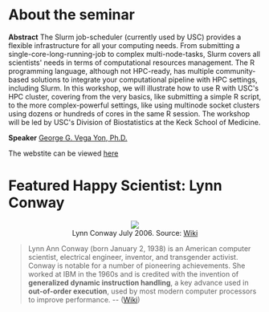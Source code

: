 # About the seminar

**Abstract** The Slurm job-scheduler (currently used by USC) provides a flexible
infrastructure for all your computing needs. From submitting a single-core-long-running-job
to complex multi-node-tasks, Slurm covers all scientists' needs in terms of
computational resources management. The R programming language, although not HPC-ready,
has multiple community-based solutions to integrate your computational pipeline with
HPC settings, including Slurm. In this workshop, we will illustrate how to use R with
USC's HPC cluster, covering from the very basics, like submitting a simple R script,
to the more complex-powerful settings, like using multinode socket clusters using dozens
or hundreds of cores in the same R session. The workshop will be led by USC's Division
of Biostatistics at the Keck School of Medicine.

**Speaker** [George G. Vega Yon, Ph.D.](https://ggvy.cl)

The webstite can be viewed [here](https://uscbiostats.github.io/slurmr-workshop)

# Featured Happy Scientist: Lynn Conway

<div align="center">
<img src="https://upload.wikimedia.org/wikipedia/commons/thumb/5/50/Lynn_Conway_July_2006.jpg/360px-Lynn_Conway_July_2006.jpg"><br>
<figcaption>
Lynn Conway July 2006. Source: <a href="https://en.wikipedia.org/wiki/File:Lynn_Conway_July_2006.jpg" target="_blank">Wiki</a>
</figcaption>
</div>

> Lynn Ann Conway (born January 2, 1938) is an American computer scientist,
electrical engineer, inventor, and transgender activist. Conway is notable for
a number of pioneering achievements. She worked at IBM in the 1960s and is
credited with the invention of **generalized dynamic instruction handling**, a key
advance used in **out-of-order execution**, used by most modern computer processors
to improve performance. -- ([Wiki](https://en.wikipedia.org/wiki/Lynn_Conway))

